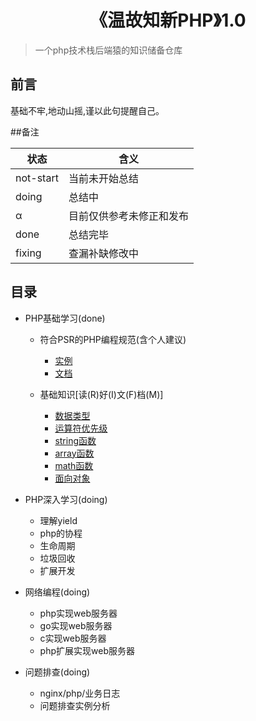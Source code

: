 <h1 align="center">《温故知新PHP》1.0</h1>

> 一个php技术栈后端猿的知识储备仓库

## 前言

基础不牢,地动山摇,谨以此句提醒自己。

##备注

状态       | 含义
---------- | ------
not-start | 当前未开始总结
doing     | 总结中
α         | 目前仅供参考未修正和发布
done      | 总结完毕
fixing    | 查漏补缺修改中

## 目录

- PHP基础学习(done)
  
  - 符合PSR的PHP编程规范(含个人建议)

    - [实例](http://psr.phphub.org/)
    - [文档](http://psr.phphub.org/)

  - 基础知识[读(R)好(I)文(F)档(M)]

    - [数据类型](http://php.net/manual/zh/language.types.php)
    - [运算符优先级](http://php.net/manual/zh/language.operators.precedence.php)
    - [string函数](http://php.net/ref.strings.php)
    - [array函数](http://php.net/manual/zh/ref.array.php)
    - [math函数](http://php.net/manual/zh/ref.math.php)
    - [面向对象](http://php.net/manual/zh/language.oop5.php)
   
- PHP深入学习(doing)
  - 理解yield
  - php的协程
  - 生命周期
  - 垃圾回收
  - 扩展开发

- 网络编程(doing)
    - php实现web服务器
    - go实现web服务器
    - c实现web服务器
    - php扩展实现web服务器

- 问题排查(doing)
  - nginx/php/业务日志
  - 问题排查实例分析